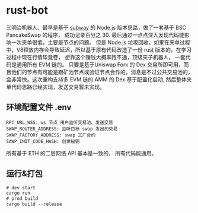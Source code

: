 # rust-bot
三明治机器人、最早是基于 [subway](https://github.com/libevm/subway) 的 Node.js 版本思路，做了一套基于 BSC PancakeSwap 的程序， 成功记录百分之 30. 最后通过一点点深入发现代码能影响一次夹单很低，主要是节点的问题。 但是 Node.js 垃圾回收，如果在夹单过程中，V8释放内存会导致延迟，所以基于原有代码改造了一份 rust 版本的，在学习过程中现在行情毕竟卷， 想靠这个赚钱大概率跑不通，顶级夹子机器人， 一套代码是通用所有 EVM 链的。 只要是基于Uniswap Fork 的 Dex 交易所即可用，而且他们的节点有可能是跟矿池节点或验证节点合作的，消息是不过公共交易池的，会非常快。这次重构支持多 EVM 链的 AMM 的 Dex 基于配置化启动, 然后整体夹单代码思路已经实现，发送交易暂未实现。

## 环境配置文件 .env
``` shell
RPC_URL_WSS: ws 节点 用户监听交易池、发送交易
SWAP_ROUTER_ADDRESS: 监听目标 swap 发出的交易
SWAP_FACTORY_ADDRESS: swap 工厂合约
SAWP_INIT_CODE_HASH: 创世秘钥
```
所有基于 ETH 的二层网络 API 基本是一致的， 所有代码能通用。
## 运行&打包
``` rust
# dev start
cargo run 
# prod build
cargo build --release
```
